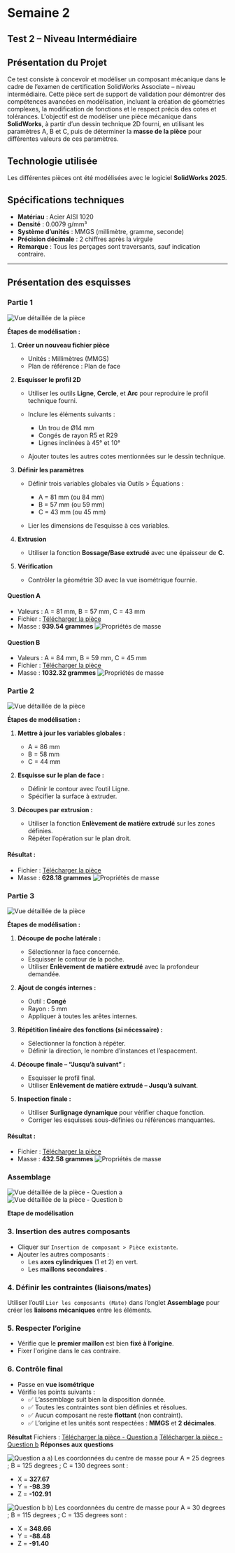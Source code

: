 # **Semaine 2**

## **Test 2 – Niveau Intermédiaire**

## **Présentation du Projet**

Ce test consiste à concevoir et modéliser un composant mécanique dans le cadre de l’examen de certification SolidWorks Associate – niveau intermédiaire. Cette pièce sert de support de validation pour démontrer des compétences avancées en modélisation, incluant la création de géométries complexes, la modification de fonctions et le respect précis des cotes et tolérances.
L'objectif est de modéliser une pièce mécanique dans **SolidWorks**, à partir d’un dessin technique 2D fourni, en utilisant les paramètres A, B et C, puis de déterminer la **masse de la pièce** pour différentes valeurs de ces paramètres.

## **Technologie utilisée**

Les différentes pièces ont été modélisées avec le logiciel **SolidWorks 2025**.

## **Spécifications techniques**

* **Matériau** : Acier AISI 1020
* **Densité** : 0.0079 g/mm³
* **Système d’unités** : MMGS (millimètre, gramme, seconde)
* **Précision décimale** : 2 chiffres après la virgule
* **Remarque** : Tous les perçages sont traversants, sauf indication contraire.

---

## **Présentation des esquisses**

### **Partie 1**

![Vue détaillée de la pièce](/docs/semaine-2/mecanique/Partie%201/picture_piece_partie1.png)

**Étapes de modélisation :**

1. **Créer un nouveau fichier pièce**

   * Unités : Millimètres (MMGS)
   * Plan de référence : Plan de face

2. **Esquisser le profil 2D**

   * Utiliser les outils **Ligne**, **Cercle**, et **Arc** pour reproduire le profil technique fourni.
   * Inclure les éléments suivants :

     * Un trou de Ø14 mm
     * Congés de rayon R5 et R29
     * Lignes inclinées à 45° et 10°
   * Ajouter toutes les autres cotes mentionnées sur le dessin technique.

3. **Définir les paramètres**

   * Définir trois variables globales via Outils > Équations :

     * A = 81 mm (ou 84 mm)
     * B = 57 mm (ou 59 mm)
     * C = 43 mm (ou 45 mm)
   * Lier les dimensions de l’esquisse à ces variables.

4. **Extrusion**

   * Utiliser la fonction **Bossage/Base extrudé** avec une épaisseur de **C**.

5. **Vérification**

   * Contrôler la géométrie 3D avec la vue isométrique fournie.

#### **Question A**

* Valeurs : A = 81 mm, B = 57 mm, C = 43 mm
* Fichier : [Télécharger la pièce](/docs/semaine-2/mecanique/Partie%201/piece_partie1_a.SLDPRT)
* Masse : **939.54 grammes**
  ![Propriétés de masse](/docs/semaine-2/mecanique/Partie%201/picture_mass_properties_partie1_a.png)

#### **Question B**

* Valeurs : A = 84 mm, B = 59 mm, C = 45 mm
* Fichier : [Télécharger la pièce](/docs/semaine-2/mecanique/Partie%201/piece_partie1_b.SLDPRT)
* Masse : **1032.32 grammes**
  ![Propriétés de masse](/docs/semaine-2/mecanique/Partie%201/picture_mass_properties_partie1_b.png)

### **Partie 2**

![Vue détaillée de la pièce](/docs/semaine-2/mecanique/Partie%202/picture_piece_partie2.png)

**Étapes de modélisation :**

1. **Mettre à jour les variables globales :**

   * A = 86 mm
   * B = 58 mm
   * C = 44 mm

2. **Esquisse sur le plan de face :**

   * Définir le contour avec l’outil Ligne.
   * Spécifier la surface à extruder.

3. **Découpes par extrusion :**

   * Utiliser la fonction **Enlèvement de matière extrudé** sur les zones définies.
   * Répéter l’opération sur le plan droit.

#### **Résultat :**

* Fichier : [Télécharger la pièce](/docs/semaine-2/mecanique/Partie%202/piece_partie2.SLDPRT)
* Masse : **628.18 grammes**
  ![Propriétés de masse](/docs/semaine-2/mecanique/Partie%202/picture_mass_properties_partie2.png)


### **Partie 3**

![Vue détaillée de la pièce](/docs/semaine-2/mecanique/Partie%203/picture_piece_partie3.png)

**Étapes de modélisation :**

1. **Découpe de poche latérale :**

   * Sélectionner la face concernée.
   * Esquisser le contour de la poche.
   * Utiliser **Enlèvement de matière extrudé** avec la profondeur demandée.

2. **Ajout de congés internes :**

   * Outil : **Congé**
   * Rayon : 5 mm
   * Appliquer à toutes les arêtes internes.

3. **Répétition linéaire des fonctions (si nécessaire) :**

   * Sélectionner la fonction à répéter.
   * Définir la direction, le nombre d’instances et l’espacement.

4. **Découpe finale – “Jusqu’à suivant” :**

   * Esquisser le profil final.
   * Utiliser **Enlèvement de matière extrudé – Jusqu’à suivant**.

5. **Inspection finale :**

   * Utiliser **Surlignage dynamique** pour vérifier chaque fonction.
   * Corriger les esquisses sous-définies ou références manquantes.

#### **Résultat :**

* Fichier : [Télécharger la pièce](/docs/semaine-2/mecanique/Partie%203/picture_piece_partie3.SLDPRT)
* Masse : **432.58 grammes**
  ![Propriétés de masse](/docs/semaine-2/mecanique/Partie%203/picture_mass_properties_partie3.png)


### **Assemblage**

![Vue détaillée de la pièce - Question a](/docs/semaine-2/mecanique/Assemblage/picture_assemblage_a.png)
![Vue détaillée de la pièce - Question b](/docs/semaine-2/mecanique/Assemblage/picture_assemblage_b.png)

**Etape de modélisation**
### 3. **Insertion des autres composants**

- Cliquer sur `Insertion de composant > Pièce existante`.
- Ajouter les autres composants :
  - Les **axes cylindriques** (1 et 2) en vert.
  - Les **maillons secondaires** .

### 4. **Définir les contraintes (liaisons/mates)**

Utiliser l’outil `Lier les composants (Mate)` dans l’onglet **Assemblage** pour créer les **liaisons mécaniques** entre les éléments.

### 5. **Respecter l’origine**

- Vérifie que le **premier maillon** est bien **fixé à l’origine**.
- Fixer l'origine dans le cas contraire.

### 6. **Contrôle final**

- Passe en **vue isométrique**
- Vérifie les points suivants :
  - ✅ L’assemblage suit bien la disposition donnée.
  - ✅ Toutes les contraintes sont bien définies et résolues.
  - ✅ Aucun composant ne reste **flottant** (non contraint).
  - ✅ L’origine et les unités sont respectées : **MMGS** et **2 décimales**.

**Résultat**
Fichiers : [Télécharger la pièce - Question a](/docs/semaine-2/mecanique/Assemblage/assemblage_question_a.SLDASM)
[Télécharger la pièce - Question b](/docs/semaine-2/mecanique/Assemblage/assemblage_question_b.SLDASM)
**Réponses aux questions**

![Question a](/docs/semaine-2/mecanique/Assemblage/picture_mass_properties_a.png)
a) Les coordonnées du centre de masse pour A = 25 degrees ; B = 125 degrees ; C = 130 degrees sont : 
- X = **327.67**
- Y = **-98.39**
- Z = **-102.91**

![Question b](/docs/semaine-2/mecanique/Assemblage/picture_mass_properties_b.png)
b) Les coordonnées du centre de masse pour A = 30 degrees ; B = 115 degrees ; C = 135 degrees sont :
- X = **348.66**
- Y = **-88.48**
- Z = **-91.40**